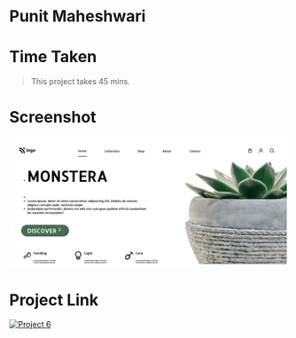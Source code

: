 # Punit Maheshwari 

# Time Taken
> This project takes 45 mins.

# Screenshot

![Project 6](./project_six_ss.png)

# Project Link

[![Project 6](https://img.shields.io/badge/Project%20Link-Netlify-yellowgreen)](https://html-live-project-six.netlify.app/)